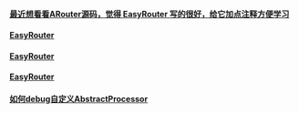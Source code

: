 #### [最近想看看ARouter源码，觉得 EasyRouter 写的很好，给它加点注释方便学习](https://github.com/Xiasm/EasyRouter)

#### [EasyRouter](https://github.com/Xiasm/EasyRouter)

#### [EasyRouter](https://github.com/Xiasm/EasyRouter)

#### [EasyRouter](https://github.com/Xiasm/EasyRouter)

#### [如何debug自定义AbstractProcessor](https://www.jianshu.com/p/80a14bc35000)